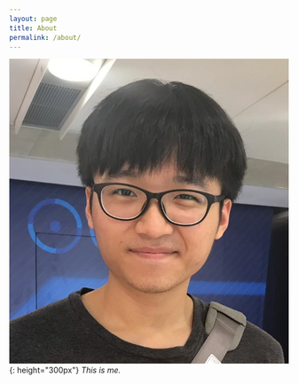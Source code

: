 ```yaml
---
layout: page
title: About
permalink: /about/
---
```


![](/assets/img/profile_pic.jpg){: height="300px"}
*This is me.*